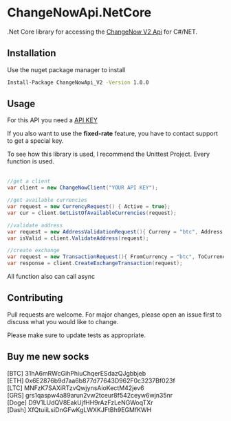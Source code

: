 # ChangeNowApi.NetCore 

.Net Core library for accessing the [ChangeNow V2 Api](https://changenow.io/api/docs) for C#/NET.

## Installation
Use the nuget package manager to install
```bash
Install-Package ChangeNowApi_V2 -Version 1.0.0
```

## Usage
For this API you need a [API KEY](https://changenow.io?link_id=e1c506d2e6ebc6) <br />

If you also want to use the <b>fixed-rate</b> feature, you have to contact support to get a special key.<br />

To see how this library is used, I recommend the Unittest Project. Every function is used.<br /><br/>

```c#
//get a client
var client = new ChangeNowClient("YOUR API KEY");

//get available currencies
var request = new CurrencyRequest() { Active = true};
var cur = client.GetListOfAvailableCurrencies(request);

//validate address
var request = new AddressValidationRequest(){ Curreny = "btc", Address = "31hA6mRWcGihPhiuChqerESdazQJgbbjeb"};
var isValid = client.ValidateAddress(request);

//create exchange
var request = new TransactionRequest(){ FromCurrency = "btc", ToCurrency = "eth", Address = "0x6E2876b9d7aa6b877d77643D962F0c3237Bf023f", FromAmount = "0.1" };
var response = client.CreateExchangeTransaction(request);
```
 All function also can call async




## Contributing
Pull requests are welcome. For major changes, please open an issue first to discuss what you would like to change.

Please make sure to update tests as appropriate.


## Buy me new socks
[BTC] 31hA6mRWcGihPhiuChqerESdazQJgbbjeb <br />
[ETH] 0x6E2876b9d7aa6b877d77643D962F0c3237Bf023f <br />
[LTC] MNFzK7SAXiRTzvQwjynsAioKectM42jev6<br />
[GRS] grs1qaspw4a89arun2vw2tceur8f542ceyw6wjn35nr <br />
[Doge] D9V1LUdQV8EakUjfHH9rAzFzLeNGWoqTXr <br />
[Dash] XfQtuiiLsiDnGFwKgLWXKJFtBh9EGMfKWH <br />


